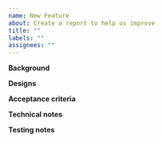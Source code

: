 ```yaml
---
name: New Feature
about: Create a report to help us improve
title: ""
labels: ""
assignees: ""
---
```


**Background**

**Designs**

**Acceptance criteria**

**Technical notes**

**Testing notes**
